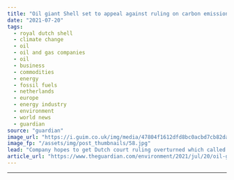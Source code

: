 ```yaml
---
title: "Oil giant Shell set to appeal against ruling on carbon emissions"
date: "2021-07-20"
tags: 
  - royal dutch shell
  - climate change
  - oil
  - oil and gas companies
  - oil
  - business
  - commodities
  - energy
  - fossil fuels
  - netherlands
  - europe
  - energy industry
  - environment
  - world news
  - guardian
source: "guardian"
image_url: "https://i.guim.co.uk/img/media/47804f1612dfd8bc0acbd7cb82dacc1290fa52fd/0_142_3952_2371/master/3952.jpg?width=460&quality=85&auto=format&fit=max&s=1ae8aaef6e6c702ad768cb6fc380c85f"
image_fp: "/assets/img/post_thumbnails/58.jpg"
lead: "Company hopes to get Dutch court ruling overturned which called for it to cut emissions fasterRoyal Dutch Shell has confirmed that it will appeal against the landmark Dutch court ruling calling for the oil giant to cut its carbon emissions faster.A c..."
article_url: "https://www.theguardian.com/environment/2021/jul/20/oil-giant-shell-set-to-appeal-ruling-on-carbon-emissions"
---
```


---
